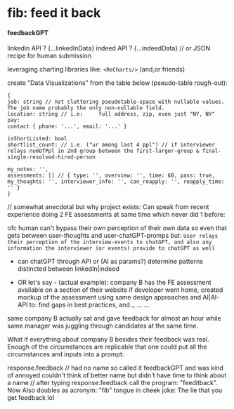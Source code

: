 # fib: feed it back
#### feedbackGPT 
linkedin API ? {...linkedInData} indeed API ? {...indeedData} // or JSON recipe for human submission

leveraging charting libraries like:
`<ReCharts/>` (and,or friends)

create "Data Visualizations" from the table below (pseudo-table rough-out):

```
{
job: string // not cluttering pseudotable-space with nullable values. The job name probably the only non-nullable field. 
location: string // i.e:     full address, zip, even just "NY, NY" 
pay: 
contact { phone: '...', email: '...' } 
                                   
isShortListed: bool
shortlist_count: // i.e. ("ur among last 4 ppl") // if interviewer relays numOfPpl in 2nd group between the first-larger-group & final-single-resolved-hired-person

my_notes: '',
assessments: [] // { type: '', overview: '', time: 60, pass: true, my_thoughts: '', interviewer_info: '', can_reapply: '', reapply_time: '' } 
}
```

// somewhat anecdotal but why project exists:
Can speak from recent experience doing 2 FE assessments at same time which never did 1 before:

ofc human can't bypass their own perception of their own data so even that gets between user-thoughts and user-chatGPT-promps but:
`User relays their perception of the interview-events to chatGPT, and also any information the interviewer (or events) provide to chatGPT as well`

* can chatGPT through API or (AI as params?) determine patterns distincted between linkedIn|indeed

* OR let's say - (actual example):
company B has the FE assessment available on a section of their website
if developer went home, created mockup of the assessment using same design approaches and AI|AI-API to: find gaps in best practices, and.., ... ...

same company B actually sat and gave feedback for almost an hour while same manager was juggling through candidates at the same time.

What if everything about company B besides their feedback was real.
Enough of the circumstances are replicable that one could put all the circumstances and inputs into a prompt:

response.feedback
// had no name so called it feedbackGPT and was kind of annoyed couldn't think of better name but didn't have time to think about a name
// after typing response.feedback call the program: "feeditback". Now Also doubles as acronym: "fib" tongue in cheek joke: The lie that you get feedback lol

